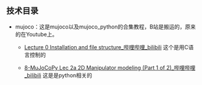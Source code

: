 ## 技术目录

+ mujoco：这是mujoco以及mujoco_python的合集教程，B站是搬运的，原来的在Youtube上。
  
  + [Lecture 0 Installation and file structure_哔哩哔哩_bilibili](https://www.bilibili.com/video/BV1eq4y147EG/?p=2&spm_id_from=pageDriver&vd_source=d6465d96a3edba0296e211b6abb4cf70) 这个是用C语言控制的
  
  + [8-MuJoCoPy Lec 2a 2D Manipulator modeling (Part 1 of 2)_哔哩哔哩_bilibili](https://www.bilibili.com/video/BV1Gj411T7bJ?p=8&vd_source=d6465d96a3edba0296e211b6abb4cf70) 这是是python相关的
  
    